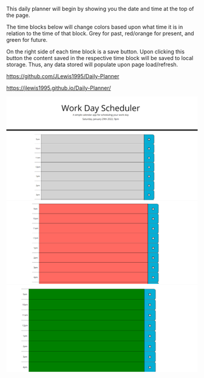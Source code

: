 This daily planner will begin by showing you the date and time at the top of the page.

The time blocks below will change colors based upon what time it is in relation to the time of that block. Grey for past, red/orange for present, and green for future.

On the right side of each time block is a save button. Upon clicking this button the content saved in the respective time block will be saved to local storage. Thus, any data stored will populate upon page load/refresh.

https://github.com/JLewis1995/Daily-Planner

https://jlewis1995.github.io/Daily-Planner/

![Past Event Example](./Assets/images/pastTime.PNG)
![Present Event Example](./Assets/images/presentTime.PNG)
![Future Event Example](./Assets/images/futureTime.PNG)

